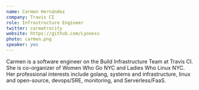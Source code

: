 ```yaml
---
name: Carmen Hernández
company: Travis CI
role: Infrastructure Engineer
twitter: carmatrocity
website: https://github.com/Lyoness
photo: carmen.png
speaker: yes
---
```

Carmen is a software engineer on the Build Infrastructure Team at Travis CI. She is co-organizer of Women Who Go NYC  and Ladies Who Linux NYC.  Her professional interests include golang, systems and infrastructure, linux and open-source, devops/SRE, monitoring, and Serverless/FaaS.